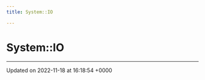 ```yaml
---
title: System::IO

---
```


# System::IO








-------------------------------

Updated on 2022-11-18 at 16:18:54 +0000